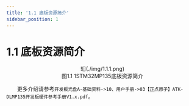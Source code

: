 ```yaml
---
title: '1.1 底板资源简介'
sidebar_position: 1
---
```


# 1.1 底板资源简介

<center>
![](./img/1.1.1.png)<br />
图1.1 1STM32MP135底板资源简介
</center>



&emsp;&emsp;更多介绍请参考`开发板光盘A-基础资料->10、用户手册->03【正点原子】ATK-DLMP135开发板硬件参考手册V1.x.pdf`。